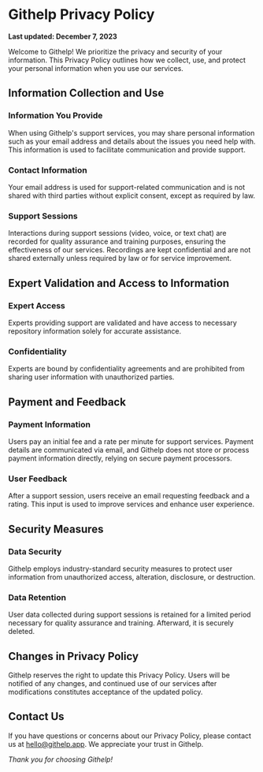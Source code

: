 # Githelp Privacy Policy

**Last updated: December 7, 2023**

Welcome to Githelp! We prioritize the privacy and security of your information. This Privacy Policy outlines how we
collect, use, and protect your personal information when you use our services.

## Information Collection and Use

### Information You Provide

When using Githelp's support services, you may share personal information such as your email address and details about
the issues you need help with. This information is used to facilitate communication and provide support.

### Contact Information

Your email address is used for support-related communication and is not shared with third parties without explicit
consent, except as required by law.

### Support Sessions

Interactions during support sessions (video, voice, or text chat) are recorded for quality assurance and training
purposes, ensuring the effectiveness of our services. Recordings are kept confidential and are not shared externally
unless required by law or for service improvement.

## Expert Validation and Access to Information

### Expert Access

Experts providing support are validated and have access to necessary repository information solely for accurate
assistance.

### Confidentiality

Experts are bound by confidentiality agreements and are prohibited from sharing user information with unauthorized
parties.

## Payment and Feedback

### Payment Information

Users pay an initial fee and a rate per minute for support services. Payment details are communicated via email, and
Githelp does not store or process payment information directly, relying on secure payment processors.

### User Feedback

After a support session, users receive an email requesting feedback and a rating. This input is used to improve services
and enhance user experience.

## Security Measures

### Data Security

Githelp employs industry-standard security measures to protect user information from unauthorized access, alteration,
disclosure, or destruction.

### Data Retention

User data collected during support sessions is retained for a limited period necessary for quality assurance and
training. Afterward, it is securely deleted.

## Changes in Privacy Policy

Githelp reserves the right to update this Privacy Policy. Users will be notified of any changes, and continued use of
our services after modifications constitutes acceptance of the updated policy.

## Contact Us

If you have questions or concerns about our Privacy Policy, please contact us
at [hello@githelp.app](mailto:hello@githelp.app). We appreciate your trust in Githelp.

*Thank you for choosing Githelp!*

